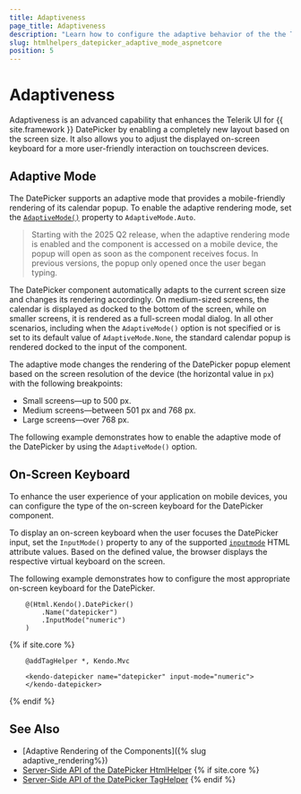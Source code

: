 ```yaml
---
title: Adaptiveness
page_title: Adaptiveness
description: "Learn how to configure the adaptive behavior of the the Telerik UI DatePicker component for {{ site.framework }}."
slug: htmlhelpers_datepicker_adaptive_mode_aspnetcore
position: 5
---
```


# Adaptiveness

Adaptiveness is an advanced capability that enhances the Telerik UI for {{ site.framework }} DatePicker by enabling a completely new layout based on the screen size. It also allows you to adjust the displayed on-screen keyboard for a more user-friendly interaction on touchscreen devices.

## Adaptive Mode

The DatePicker supports an adaptive mode that provides a mobile-friendly rendering of its calendar popup. To enable the adaptive rendering mode, set the [`AdaptiveMode()`](/api/kendo.mvc.ui.fluent/datepickerbuilder#adaptivemodekendomvcuiadaptivemode) property to `AdaptiveMode.Auto`.

> Starting with the 2025 Q2 release, when the adaptive rendering mode is enabled and the component is accessed on a mobile device, the popup will open as soon as the component receives focus. In previous versions, the popup only opened once the user began typing.

The DatePicker component automatically adapts to the current screen size and changes its rendering accordingly. On medium-sized screens, the calendar is displayed as docked to the bottom of the screen, while on smaller screens, it is rendered as a full-screen modal dialog. In all other scenarios, including when the `AdaptiveMode()` option is not specified or is set to its default value of `AdaptiveMode.None`, the standard calendar popup is rendered docked to the input of the component.

The adaptive mode changes the rendering of the DatePicker popup element based on the screen resolution of the device (the horizontal value in `px`) with the following breakpoints:

* Small screens&mdash;up to 500 px.
* Medium screens&mdash;between 501 px and 768 px.
* Large screens&mdash;over 768 px.

The following example demonstrates how to enable the adaptive mode of the DatePicker by using the `AdaptiveMode()` option.

<demo metaUrl="datepicker/adaptive_mode/" height="600"></demo>

## On-Screen Keyboard

To enhance the user experience of your application on mobile devices, you can configure the type of the on-screen keyboard for the DatePicker component.

To display an on-screen keyboard when the user focuses the DatePicker input, set the `InputMode()` property to any of the supported <a href="https://developer.mozilla.org/en-US/docs/Web/HTML/Global_attributes/inputmode#values" target="_blank">`inputmode`</a> HTML attribute values. Based on the defined value, the browser displays the respective virtual keyboard on the screen.

The following example demonstrates how to configure the most appropriate on-screen keyboard for the DatePicker.

```HtmlHelper
    @(Html.Kendo().DatePicker()
        .Name("datepicker")
        .InputMode("numeric")
    )
```
{% if site.core %}
```TagHelper
    @addTagHelper *, Kendo.Mvc

    <kendo-datepicker name="datepicker" input-mode="numeric">
    </kendo-datepicker>
```
{% endif %}

## See Also

* [Adaptive Rendering of the Components]({% slug adaptive_rendering%})
* [Server-Side API of the DatePicker HtmlHelper](/api/datepicker)
{% if site.core %}
* [Server-Side API of the DatePicker TagHelper](/api/taghelpers/datepicker)
{% endif %}
